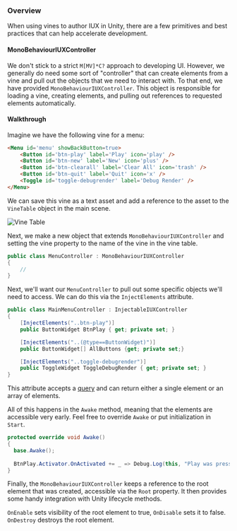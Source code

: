 ### Overview

When using vines to author IUX in Unity, there are a few primitives and best practices that can help accelerate development.

#### MonoBehaviourIUXController

We don't stick to a strict `M[MV]*C?` approach to developing UI. However, we generally do need some sort of "controller" that can create elements from a vine and pull out the objects that we need to interact with. To that end, we have provided `MonoBehaviourIUXController`. This object is responsible for loading a vine, creating elements, and pulling out references to requested elements automatically.

#### Walkthrough

Imagine we have the following vine for a menu:

```html
<Menu id='menu' showBackButton=true>
	<Button id='btn-play' label='Play' icon='play' />
	<Button id='btn-new' label='New' icon='plus' />
	<Button id='btn-clearall' label='Clear All' icon='trash' />
	<Button id='btn-quit' label='Quit' icon='x' />
	<Toggle id='toggle-debugrender' label='Debug Render' />
</Menu>
```

We can save this vine as a text asset and add a reference to the asset to the `VineTable` object in the main scene.

![Vine Table](vinetable.png)

Next, we make a new object that extends `MonoBehaviourIUXController` and setting the vine property to the name of the vine in the vine table.

```csharp
public class MenuController : MonoBehaviourIUXController
{
	// 
}
```

Next, we'll want our `MenuController` to pull out some specific objects we'll need to access. We can do this via the `InjectElements` attribute.

```csharp
public class MainMenuController : InjectableIUXController
{
	[InjectElements("..btn-play")]
	public ButtonWidget BtnPlay { get; private set; }

	[InjectElements("..(@type==ButtonWidget)")]
	public ButtonWidget[] AllButtons {get; private set;}

	[InjectElements("..toggle-debugrender")]
	public ToggleWidget ToggleDebugRender { get; private set; }	
}
```

This attribute accepts a [query](element.query.md) and can return either a single element or an array of elements.

All of this happens in the `Awake` method, meaning that the elements are accessible very early. Feel free to override `Awake` or put initialization in `Start`.

```csharp
protected override void Awake()
{
  base.Awake();
  
  BtnPlay.Activator.OnActivated += _ => Debug.Log(this, "Play was pressed!");
}
```

Finally, the `MonoBehaviourIUXController` keeps a reference to the root element that was created, accessible via the `Root` property. It then provides some handy integration with Unity lifecycle methods.

`OnEnable` sets visibility of the root element to true, `OnDisable` sets it to false. `OnDestroy` destroys the root element.